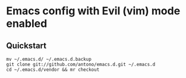 # Emacs config with Evil (vim) mode enabled

## Quickstart

    mv ~/.emacs.d/ ~/.emacs.d.backup
    git clone git://github.com/antono/emacs.d.git ~/.emacs.d
    cd ~/.emacs.d/vendor && mr checkout
